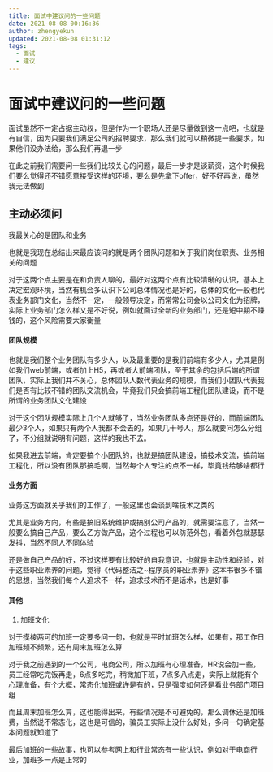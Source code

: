 ```yaml
---
title: 面试中建议问的一些问题
date: 2021-08-08 00:16:36
author: zhengyekun
updated: 2021-08-08 01:31:12
tags: 
  - 面试
  - 建议
---
```

# 面试中建议问的一些问题

面试虽然不一定占据主动权，但是作为一个职场人还是尽量做到这一点吧，也就是有自信，因为只要我们满足公司的招聘要求，那么我们就可以稍微提一些要求，如果他们没办法给，那么我们再退一步

在此之前我们需要问一些我们比较关心的问题，最后一步才是谈薪资，这个时候我们要么觉得还不错愿意接受这样的环境，要么是先拿下offer，好不好再说，虽然我无法做到

## 主动必须问

我最关心的是团队和业务

也就是我现在总结出来最应该问的就是两个团队问题和关于我们岗位职责、业务相关的问题

对于这两个点主要是在和负责人聊的，最好对这两个点有比较清晰的认识，基本上决定宏观环境，当然有机会多认识下公司总体情况也是好的，总体的文化一般也代表业务部门文化，当然不一定，一般领导决定，而常常公司会以公司文化为招牌，实际上业务部门怎么样又是不好说，例如就面过全新的业务部门，还是短中期不赚钱的，这个风险需要大家衡量

#### 团队规模

也就是我们整个业务团队有多少人，以及最重要的是我们前端有多少人，尤其是例如我们web前端，或者加上H5，再或者大前端团队，至于其余的包括后端的所谓团队，实际上我们并不关心，总体团队人数代表业务的规模，而我们小团队代表我们是否有比较不错的团队交流机会，毕竟我们只会搞前端工程化团队建设，而不是所谓的业务团队文化建设

对于这个团队规模实际上几个人就够了，当然业务团队多点还是好的，而前端团队最少3个人，如果只有两个人我都不会去的，如果几十号人，那么就要问怎么分组了，不分组就说明有问题，这样的我也不去。

如果我进去前端，肯定要搞个小团队的，也就是搞团队建设，搞技术交流，搞前端工程化，所以没有团队那搞毛啊，当然每个人专注的点不一样，毕竟钱给够啥都行

#### 业务方面

业务这方面就关乎我们的工作了，一般这里也会谈到啥技术之类的

尤其是业务方向，有些是搞旧系统维护或搞别公司产品的，就需要注意了，当然一般要么搞自己产品，要么乙方做产品，这个过程也可以防范外包，看着外包就瑟瑟发抖，当然不同人不同体验

还是做自己产品的好，不过这样要有比较好的自我意识，也就是主动性和经验，对于这些职业素养的问题，觉得《代码整洁之~程序员的职业素养》这本书很多不错的思想，当然我们每个人追求不一样，追求技术而不是话术，也是好事

#### 其他

1. 加班文化

对于摸棱两可的加班一定要多问一句，也就是平时加班怎么样，如果有，那工作日加班频不频繁，还有周末加班怎么算

  对于我之前遇到的一个公司，电商公司，所以加班有心理准备，HR说会加一些，员工经常吃完饭再走，6点多吃完，稍微加下班，7点多八点走，实际上就能有个心理准备，有个大概，常态化加班或许是有的，只是强度如何还是看业务部门项目组

  而且周末加班怎么算，这也能得出来，有些情况是不可避免的，那么调休还是加班费，当然说不常态化，这也是可信的，骗员工实际上没什么好处，多问一句确定基本问题就知道了

最后加班的一些故事，也可以参考网上和行业常态有一些认识，例如对于电商行业，加班多一点是正常的


